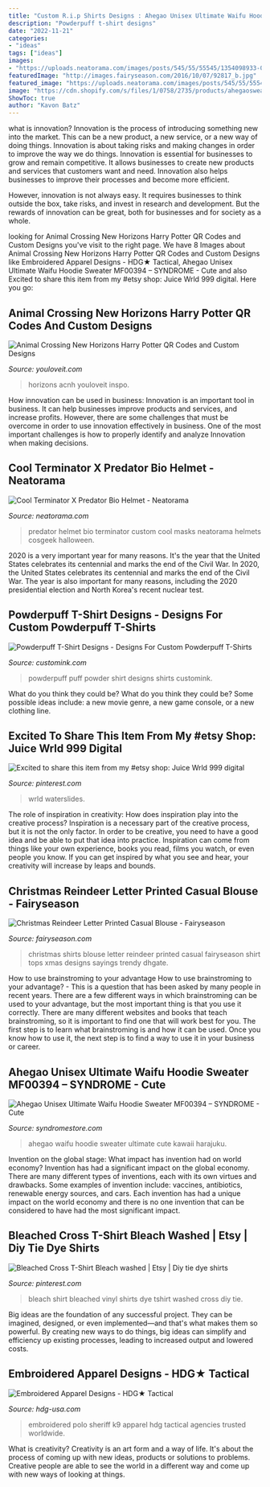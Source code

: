```yaml
---
title: "Custom R.i.p Shirts Designs : Ahegao Unisex Ultimate Waifu Hoodie Sweater Mf00394 – Syndrome"
description: "Powderpuff t-shirt designs"
date: "2022-11-21"
categories:
- "ideas"
tags: ["ideas"]
images:
- "https://uploads.neatorama.com/images/posts/545/55/55545/1354098933-0.jpg"
featuredImage: "http://images.fairyseason.com/2016/10/07/92817_b.jpg"
featured_image: "https://uploads.neatorama.com/images/posts/545/55/55545/1354098933-0.jpg"
image: "https://cdn.shopify.com/s/files/1/0758/2735/products/ahegaosweater_1200x1200.JPG?v=1553650288"
ShowToc: true
author: "Kavon Batz"
---
```



what is innovation?
Innovation is the process of introducing something new into the market. This can be a new product, a new service, or a new way of doing things. Innovation is about taking risks and making changes in order to improve the way we do things.
Innovation is essential for businesses to grow and remain competitive. It allows businesses to create new products and services that customers want and need. Innovation also helps businesses to improve their processes and become more efficient.

However, innovation is not always easy. It requires businesses to think outside the box, take risks, and invest in research and development. But the rewards of innovation can be great, both for businesses and for society as a whole.

	

		
looking for Animal Crossing New Horizons Harry Potter QR Codes and Custom Designs you've visit to the right page. We have 8 Images about Animal Crossing New Horizons Harry Potter QR Codes and Custom Designs like Embroidered Apparel Designs - HDG★ Tactical, Ahegao Unisex Ultimate Waifu Hoodie Sweater MF00394 – SYNDROME - Cute and also Excited to share this item from my #etsy shop: Juice Wrld 999 digital. Here you go:
		
    
## Animal Crossing New Horizons Harry Potter QR Codes And Custom Designs

<img loading=lazy src="http://www.youloveit.com/uploads/posts/2020-05/1590928633_youloveit_com_harry_potter_animal_crossing_new_horizons_codes05.jpg" onerror="this.onerror=null;this.src='https://tse1.mm.bing.net/th?id=OIP.QpXiPxRLp25VF2fd1MnrSwHaEK&amp;pid=15.1';" alt="Animal Crossing New Horizons Harry Potter QR Codes and Custom Designs">

_Source: youloveit.com_

>horizons acnh youloveit inspo. 

	

How innovation can be used in business:
Innovation is an important tool in business. It can help businesses improve products and services, and increase profits. However, there are some challenges that must be overcome in order to use innovation effectively in business. One of the most important challenges is how to properly identify and analyze Innovation when making decisions.

    
## Cool Terminator X Predator Bio Helmet - Neatorama

<img loading=lazy src="https://uploads.neatorama.com/images/posts/545/55/55545/1354098933-0.jpg" onerror="this.onerror=null;this.src='https://tse3.mm.bing.net/th?id=OIP.-iMle9KM3rN4zFrivohhMgHaJW&amp;pid=15.1';" alt="Cool Terminator X Predator Bio Helmet - Neatorama">

_Source: neatorama.com_

>predator helmet bio terminator custom cool masks neatorama helmets cosgeek halloween. 

	

2020 is a very important year for many reasons. It's the year that the United States celebrates its centennial and marks the end of the Civil War.
In 2020, the United States celebrates its centennial and marks the end of the Civil War. The year is also important for many reasons, including the 2020 presidential election and North Korea's recent nuclear test.

    
## Powderpuff T-Shirt Designs - Designs For Custom Powderpuff T-Shirts

<img loading=lazy src="http://www.customink.com/proof/nmp0-000w-7t5g/30006/front/wide_thumbnail.jpg" onerror="this.onerror=null;this.src='https://tse1.mm.bing.net/th?id=OIP.NFwWm01oxFQCbc9dR5yWcwHaD4&amp;pid=15.1';" alt="Powderpuff T-Shirt Designs - Designs For Custom Powderpuff T-Shirts">

_Source: customink.com_

>powderpuff puff powder shirt designs shirts customink. 

	

What do you think they could be?
What do you think they could be? Some possible ideas include: a new movie genre, a new game console, or a new clothing line.

    
## Excited To Share This Item From My #etsy Shop: Juice Wrld 999 Digital

<img loading=lazy src="https://i.pinimg.com/736x/29/3f/61/293f61fcfebefe14be4570a75671e47f.jpg" onerror="this.onerror=null;this.src='https://tse4.mm.bing.net/th?id=OIP.WkkjeU0FuGHSBKt__lOKbwHaHa&amp;pid=15.1';" alt="Excited to share this item from my #etsy shop: Juice Wrld 999 digital">

_Source: pinterest.com_

>wrld waterslides. 

	

The role of inspiration in creativity: How does inspiration play into the creative process?
Inspiration is a necessary part of the creative process, but it is not the only factor. In order to be creative, you need to have a good idea and be able to put that idea into practice. Inspiration can come from things like your own experience, books you read, films you watch, or even people you know. If you can get inspired by what you see and hear, your creativity will increase by leaps and bounds.

    
## Christmas Reindeer Letter Printed Casual Blouse - Fairyseason

<img loading=lazy src="http://images.fairyseason.com/2016/10/07/92817_b.jpg" onerror="this.onerror=null;this.src='https://tse2.mm.bing.net/th?id=OIP.Qy8Olw8aOiou-IsgBxakFQHaKd&amp;pid=15.1';" alt="Christmas Reindeer Letter Printed Casual Blouse - Fairyseason">

_Source: fairyseason.com_

>christmas shirts blouse letter reindeer printed casual fairyseason shirt tops xmas designs sayings trendy dhgate. 

	

How to use brainstroming to your advantage
How to use brainstroming to your advantage? - This is a question that has been asked by many people in recent years. There are a few different ways in which brainstroming can be used to your advantage, but the most important thing is that you use it correctly. There are many different websites and books that teach brainstroming, so it is important to find one that will work best for you. The first step is to learn what brainstroming is and how it can be used. Once you know how to use it, the next step is to find a way to use it in your business or career.

    
## Ahegao Unisex Ultimate Waifu Hoodie Sweater MF00394 – SYNDROME - Cute

<img loading=lazy src="https://cdn.shopify.com/s/files/1/0758/2735/products/ahegaosweater_1200x1200.JPG?v=1553650288" onerror="this.onerror=null;this.src='https://tse1.mm.bing.net/th?id=OIP.1L8lTuoDDK7sKFVlYJweSgHaJ4&amp;pid=15.1';" alt="Ahegao Unisex Ultimate Waifu Hoodie Sweater MF00394 – SYNDROME - Cute">

_Source: syndromestore.com_

>ahegao waifu hoodie sweater ultimate cute kawaii harajuku. 

	

Invention on the global stage: What impact has invention had on world economy?
Invention has had a significant impact on the global economy. There are many different types of inventions, each with its own virtues and drawbacks. Some examples of invention include: vaccines, antibiotics, renewable energy sources, and cars. Each invention has had a unique impact on the world economy and there is no one invention that can be considered to have had the most significant impact.

    
## Bleached Cross T-Shirt Bleach Washed | Etsy | Diy Tie Dye Shirts

<img loading=lazy src="https://i.pinimg.com/736x/4b/db/d9/4bdbd9303b18da1aff2cb343410d4ffa.jpg" onerror="this.onerror=null;this.src='https://tse1.mm.bing.net/th?id=OIP.AIyw5ImVQcPfmd45S4xGnAHaJ4&amp;pid=15.1';" alt="Bleached Cross T-Shirt Bleach washed | Etsy | Diy tie dye shirts">

_Source: pinterest.com_

>bleach shirt bleached vinyl shirts dye tshirt washed cross diy tie. 

	

Big ideas are the foundation of any successful project. They can be imagined, designed, or even implemented—and that's what makes them so powerful. By creating new ways to do things, big ideas can simplify and efficiency up existing processes, leading to increased output and lowered costs.

    
## Embroidered Apparel Designs - HDG★ Tactical

<img loading=lazy src="http://www.hdg-usa.com/wp-content/uploads/2015/10/Stan-k9assoc-CS410-odgreen-detail-8001.png" onerror="this.onerror=null;this.src='https://tse1.mm.bing.net/th?id=OIP.clTfhB9LcxSXrcAcWSmiHAHaHa&amp;pid=15.1';" alt="Embroidered Apparel Designs - HDG★ Tactical">

_Source: hdg-usa.com_

>embroidered polo sheriff k9 apparel hdg tactical agencies trusted worldwide. 

	

What is creativity?
Creativity is an art form and a way of life. It's about the process of coming up with new ideas, products or solutions to problems. Creative people are able to see the world in a different way and come up with new ways of looking at things.

